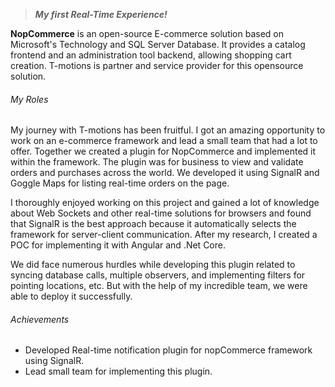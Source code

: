 <!-- About Organization -->
> ***My first Real-Time Experience!***

**NopCommerce** is an open-source E-commerce solution based on Microsoft's Technology and SQL Server Database. It provides a catalog frontend and an administration tool backend, allowing shopping cart creation. T-motions is partner and service provider for this opensource solution.
<!-- End About Organization -->

<!-- Key Roles -->
<!-- ExperienceKey -->
###### My Roles
<!-- ResumeKey -->
My journey with T-motions has been fruitful. I got an amazing opportunity to work on an e-commerce framework and lead a small team that had a lot to offer. Together we created a plugin for NopCommerce and implemented it within the framework. The plugin was for business to view and validate orders and purchases across the world. We developed it using SignalR and Goggle Maps for listing real-time orders on the page.

I thoroughly enjoyed working on this project and gained a lot of knowledge about Web Sockets and other real-time solutions for browsers and found that SignalR is the best approach because it automatically selects the framework for server-client communication. After my research, I created a POC for implementing it with Angular and .Net Core.

We did face numerous hurdles while developing this plugin related to syncing database calls, multiple observers, and implementing filters for pointing locations, etc. But with the help of my incredible team, we were able to deploy it successfully.

<!-- EndResumeKey -->
<!-- EndExperienceKey -->
<!-- End Key Roles -->

<!-- Key Achievements -->
###### Achievements
<!-- CVKey -->
- Developed Real-time notification plugin for nopCommerce framework using SignalR.
- Lead small team for implementing this plugin.
<!-- EndCVKey -->
<!-- End Achievements -->